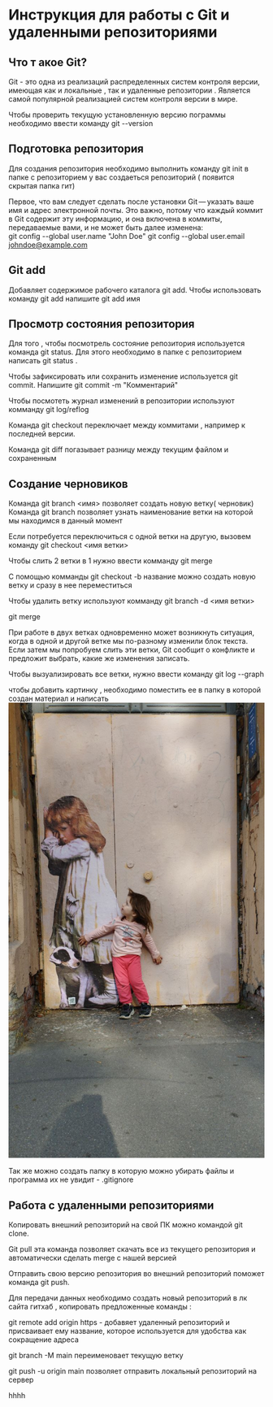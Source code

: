 # Инструкция для работы с Git и удаленными репозиториями

## Что т акое Git?
Git - это одна из реализаций распределенных систем контроля версии, имеющая как и локальные , так и удаленные репозитории . Является самой популярной реализацией систем контроля версии в мире.

Чтобы проверить текущую установленную версию пограммы необходимо ввести команду git --version

## Подготовка репозитория 
Для создания репозитория необходимо выполнить команду git init в папке с репозиторием у вас создаеться репозиторий ( появится скрытая папка гит)

Первое, что вам следует сделать после установки Git — указать ваше имя и адрес электронной почты. Это важно, потому что каждый коммит в Git содержит эту информацию, и она включена в коммиты, передаваемые вами, и не может быть далее изменена:  
git config --global user.name "John Doe"
git config --global user.email johndoe@example.com




## Git add
Добавляет содержимое рабочего каталога  git add. Чтобы использовать команду git add напишите git add имя

## Просмотр состояния репозитория 
Для того , чтобы посмотрель состояние репозитория используется команда git status. Для этого необходимо в папке с репозиторием написать git status .

Чтобы зафиксировать или сохранить изменение используется git commit. Напишите git commit -m "Комментарий"

Чтобы посмотеть журнал изменений в репозитории используют комманду git log/reflog

Команда git checkout переключает между коммитами , например к последней версии.


Команда git diff погазывает разницу между текущим файлом и сохраненным

##  Создание черновиков ##
Команда git branch  <имя> позволяет создать новую ветку( черновик)
Команда git branch позволяет узнать наименование ветки на которой мы находимся в данный момент

Если потребуется переключиться с одной ветки
на другую, вызовем команду git checkout <имя
ветки>

Чтобы слить 2 ветки в 1 нужно ввести комманду git merge
 
 С помощью комманды git checkout -b название можно создать новую ветку и сразу в нее переместиться

Чтобы удалить ветку используют комманду git branch -d <имя ветки>

git merge

При работе в двух ветках одновременно может
возникнуть ситуация, когда в одной и другой
ветке мы по-разному изменили блок текста.
Если затем мы попробуем слить эти ветки, Git
сообщит о конфликте и предложит выбрать,
какие же изменения записать. 

Чтобы вызуализировать все ветки, нужно ввести команду git log --graph

чтобы добавить картинку , необходимо поместить ее в папку в которой создан материал и написать ![ куку ](Доча.jpg)

Так же можно создать папку в которую можно убирать файлы и программа их не увидит - .gitignore


## Работа с удаленными репозиториями ##



Копировать внешний репозиторий на свой ПК можно командой git clone.

Git pull эта команда позволяет скачать все 
из текущего репозитория и автоматически
сделать merge с нашей версией

Отправить свою версию репозитория во
внешний репозиторий поможет команда git
push.

Для передачи данных необходимо создать новый репозиторий в лк сайта гитхаб
, копировать предложенные команды :

git remote add origin https - добавяет удаленный репозиторий и присваивает ему название, которое используется для удобства как сокращение адреса

git branch -M main
переименовает текущую ветку

git push -u origin main позволяет отправить локальный репозиторий на сервер


hhhh